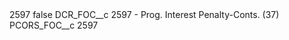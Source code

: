 <?xml version="1.0" encoding="UTF-8"?>
<CustomMetadata xmlns="http://soap.sforce.com/2006/04/metadata" xmlns:xsi="http://www.w3.org/2001/XMLSchema-instance" xmlns:xsd="http://www.w3.org/2001/XMLSchema">
    <label>2597</label>
    <protected>false</protected>
    <values>
        <field>DCR_FOC__c</field>
        <value xsi:type="xsd:string">2597 - Prog. Interest Penalty-Conts. (37)</value>
    </values>
    <values>
        <field>PCORS_FOC__c</field>
        <value xsi:type="xsd:string">2597</value>
    </values>
</CustomMetadata>
